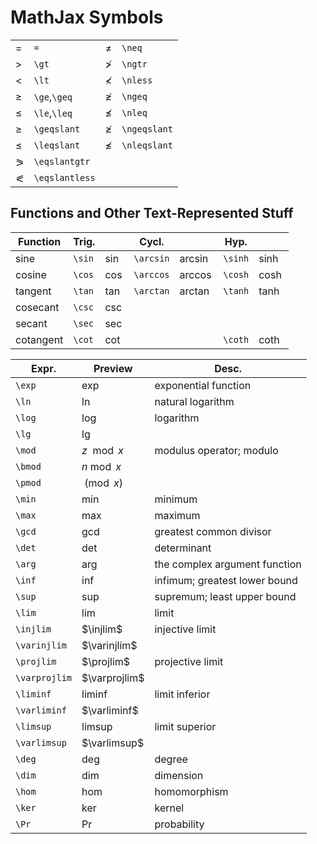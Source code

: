 # MathJax Symbols

| | | | |
|--|--|--|--|
| $=$ | `=` | $\neq$ | `\neq` |
| $\gt$ | `\gt` | $\ngtr$ | `\ngtr` |
| $\lt$ | `\lt` | $\nless$ | `\nless` |
| $\ge$ | `\ge`,`\geq` | $\ngeq$ | `\ngeq` |
| $\le$ | `\le`,`\leq` | $\nleq$ | `\nleq` |
| $\geqslant$ | `\geqslant` | $\ngeqslant$ | `\ngeqslant` |
| $\leqslant$ | `\leqslant` | $\nleqslant$ | `\nleqslant` |
| $\eqslantgtr$ | `\eqslantgtr` | | |
| $\eqslantless$ | `\eqslantless` | | |

## Functions and Other Text-Represented Stuff

| Function | Trig.  | | Cycl. | | Hyp. | |
|--|--|--|--|--|--|--|
| sine | `\sin` | $\sin$ | `\arcsin` | $\arcsin$ | `\sinh` | $\sinh$ |
| cosine | `\cos` | $\cos$ | `\arccos` | $\arccos$ | `\cosh` | $\cosh$ |
| tangent | `\tan` | $\tan$ | `\arctan` | $\arctan$ | `\tanh` | $\tanh$ |
| cosecant | `\csc` | $\csc$ | | | | |
| secant | `\sec` | $\sec$ | | | | |
| cotangent | `\cot` | $\cot$ | | | `\coth` | $\coth$ |

| Expr. | Preview | Desc. |
|--|--|--|
| `\exp` | $\exp$ | exponential function |
| `\ln` | $\ln$ | natural logarithm |
| `\log` | $\log$ | logarithm |
| `\lg` | $\lg$ | |
| `\mod` | $z \mod x$ | modulus operator; modulo |
| `\bmod` | $n \bmod x$ | |
| `\pmod` | $\pmod x$ | |
| `\min` | $\min$ | minimum |
| `\max` | $\max$ | maximum |
| `\gcd` | $\gcd$ | greatest common divisor |
| `\det` | $\det$ | determinant |
| `\arg` | $\arg$ | the complex argument function |
| `\inf` | $\inf$ | infimum; greatest lower bound |
| `\sup` | $\sup$ | supremum; least upper bound |
| `\lim` | $\lim$ | limit |
| `\injlim` | $\injlim$ | injective limit |
| `\varinjlim` | $\varinjlim$ | |
| `\projlim` | $\projlim$ | projective limit |
| `\varprojlim` | $\varprojlim$ | |
| `\liminf` | $\liminf$ | limit inferior |
| `\varliminf` | $\varliminf$ | |
| `\limsup` | $\limsup$ | limit superior |
| `\varlimsup` | $\varlimsup$ | |
| `\deg` | $\deg$ | degree |
| `\dim` | $\dim$ | dimension |
| `\hom` | $\hom$ | homomorphism |
| `\ker` | $\ker$ | kernel |
| `\Pr` | $\Pr$ | probability |
